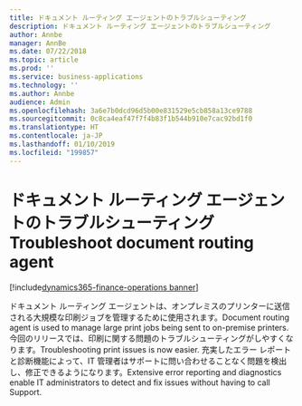 ```yaml
---
title: ドキュメント ルーティング エージェントのトラブルシューティング
description: ドキュメント ルーティング エージェントのトラブルシューティング
author: Annbe
manager: AnnBe
ms.date: 07/22/2018
ms.topic: article
ms.prod: ''
ms.service: business-applications
ms.technology: ''
ms.author: Annbe
audience: Admin
ms.openlocfilehash: 3a6e7b0dcd96d5b00e831529e5cb858a13ce9788
ms.sourcegitcommit: 0c8ca4eaf47f7f4b83f1b544b910e7cac92bd1f0
ms.translationtype: HT
ms.contentlocale: ja-JP
ms.lasthandoff: 01/10/2019
ms.locfileid: "199857"
---
```

#  <a name="troubleshoot-document-routing-agent"></a><span data-ttu-id="124c2-103">ドキュメント ルーティング エージェントのトラブルシューティング</span><span class="sxs-lookup"><span data-stu-id="124c2-103">Troubleshoot document routing agent</span></span>

[!include[dynamics365-finance-operations banner](../includes/dynamics365-finance-operations.md)]



<span data-ttu-id="124c2-104">ドキュメント ルーティング エージェントは、オンプレミスのプリンターに送信される大規模な印刷ジョブを管理するために使用されます。</span><span class="sxs-lookup"><span data-stu-id="124c2-104">Document routing agent is used to manage large print jobs being sent to on-premise printers.</span></span> <span data-ttu-id="124c2-105">今回のリリースでは、印刷に関する問題のトラブルシューティングがしやすくなります。</span><span class="sxs-lookup"><span data-stu-id="124c2-105">Troubleshooting print issues is now easier.</span></span> <span data-ttu-id="124c2-106">充実したエラー レポートと診断機能によって、IT 管理者はサポートに問い合わせることなく問題を検出し、修正できるようになります。</span><span class="sxs-lookup"><span data-stu-id="124c2-106">Extensive error reporting and diagnostics enable IT administrators to detect and fix issues without having to call Support.</span></span>
